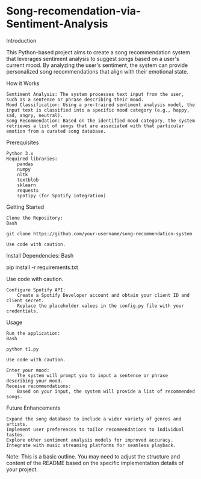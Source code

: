 # Song-recomendation-via-Sentiment-Analysis

Introduction

This Python-based project aims to create a song recommendation system that leverages sentiment analysis to suggest songs based on a user's current mood. By analyzing the user's sentiment, the system can provide personalized song recommendations that align with their emotional state.

How it Works

    Sentiment Analysis: The system processes text input from the user, such as a sentence or phrase describing their mood.
    Mood Classification: Using a pre-trained sentiment analysis model, the input text is classified into a specific mood category (e.g., happy, sad, angry, neutral).
    Song Recommendation: Based on the identified mood category, the system retrieves a list of songs that are associated with that particular emotion from a curated song database.

Prerequisites

    Python 3.x
    Required libraries:
        pandas
        numpy
        nltk
        textblob
        sklearn
        requests
        spotipy (for Spotify integration)

Getting Started

    Clone the Repository:
    Bash

    git clone https://github.com/your-username/song-recommendation-system

    Use code with caution.

Install Dependencies:
Bash

pip install -r requirements.txt

Use code with caution.

    Configure Spotify API:
        Create a Spotify Developer account and obtain your client ID and client secret.
        Replace the placeholder values in the config.py file with your credentials.

Usage

    Run the application:
    Bash

    python t1.py

    Use code with caution.

    Enter your mood:
        The system will prompt you to input a sentence or phrase describing your mood.
    Receive recommendations:
        Based on your input, the system will provide a list of recommended songs.

Future Enhancements

    Expand the song database to include a wider variety of genres and artists.
    Implement user preferences to tailor recommendations to individual tastes.
    Explore other sentiment analysis models for improved accuracy.
    Integrate with music streaming platforms for seamless playback.

Note: This is a basic outline. You may need to adjust the structure and content of the README based on the specific implementation details of your project.
